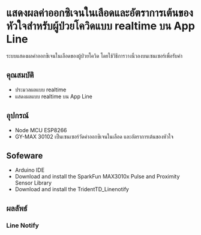 # แสดงผลค่าออกซิเจนในเลือดและอัตราการเต้นของหัวใจสำหรับผู้ป่วยโควิดแบบ realtime บน App Line
  ระบบแสดงผลค่าออกซิเจนในเลือดของผู้ป่วยโควิด โดยใช้วิธีการวางนิ้วลงบนเซนเซอร์เพื่อรับค่า

## คุณสมบัติ
- ประมวลผลแบบ realtime
- แสดงผลแบบ realtime บน App Line

## อุปกรณ์
- Node MCU ESP8266
- GY-MAX 30102 เป็นเซนเซอร์วัดค่าออกซิเจนในเลือด และอัตราการเต้นของหัวใจ

## Sofeware
- Arduino IDE
- Download and install the SparkFun MAX3010x Pulse and Proximity Sensor Library
- Download and install the TridentTD_Linenotify

## ผลลัพธ์
### Line Notify
